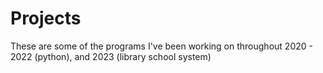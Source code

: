 # Projects

These are some of the programs I've been working on throughout 2020 - 2022 (python), and 2023 (library school system)
